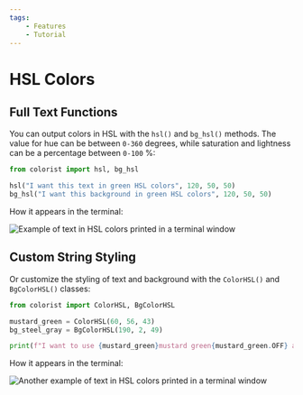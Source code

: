 ```yaml
---
tags:
    - Features
    - Tutorial
---
```


# HSL Colors
## Full Text Functions
You can output colors in HSL with the `hsl()` and `bg_hsl()` methods. The value for hue can be between `0-360` degrees, while saturation and lightness can be a percentage between `0-100` %:

```python
from colorist import hsl, bg_hsl

hsl("I want this text in green HSL colors", 120, 50, 50)
bg_hsl("I want this background in green HSL colors", 120, 50, 50)
```

How it appears in the terminal:

![Example of text in HSL colors printed in a terminal window](../assets/images/examples/hsl_full_text.png)

## Custom String Styling
Or customize the styling of text and background with the `ColorHSL()` and `BgColorHSL()` classes:

```python
from colorist import ColorHSL, BgColorHSL

mustard_green = ColorHSL(60, 56, 43)
bg_steel_gray = BgColorHSL(190, 2, 49)

print(f"I want to use {mustard_green}mustard green{mustard_green.OFF} and {bg_steel_gray}steel blue{bg_steel_gray.OFF} colors inside this paragraph")
```

How it appears in the terminal:

![Another example of text in HSL colors printed in a terminal window](../assets/images/examples/hsl_custom_text.png)
